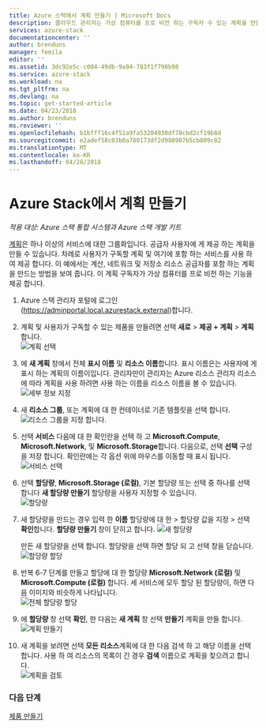 ```yaml
---
title: Azure 스택에서 계획 만들기 | Microsoft Docs
description: 클라우드 관리자는 가상 컴퓨터를 프로 비전 하는 구독자 수 있는 계획을 만듭니다.
services: azure-stack
documentationcenter: ''
author: brenduns
manager: femila
editor: ''
ms.assetid: 3dc92e5c-c004-49db-9a94-783f1f798b98
ms.service: azure-stack
ms.workload: na
ms.tgt_pltfrm: na
ms.devlang: na
ms.topic: get-started-article
ms.date: 04/23/2018
ms.author: brenduns
ms.reviewer: ''
ms.openlocfilehash: b1bfff16c4f51a9fa53204930df78cbd2cf19b8d
ms.sourcegitcommit: e2adef58c03b0a780173df2d988907b5cb809c82
ms.translationtype: MT
ms.contentlocale: ko-KR
ms.lasthandoff: 04/28/2018
---
```

# <a name="create-a-plan-in-azure-stack"></a>Azure Stack에서 계획 만들기

*적용 대상: Azure 스택 통합 시스템과 Azure 스택 개발 키트*

[계획](azure-stack-key-features.md)은 하나 이상의 서비스에 대한 그룹화입니다. 공급자 사용자에 게 제공 하는 계획을 만들 수 있습니다. 차례로 사용자가 구독할 계획 및 여기에 포함 하는 서비스를 사용 하 여 제공 합니다. 이 예에서는 계산, 네트워크 및 저장소 리소스 공급자를 포함 하는 계획을 만드는 방법을 보여 줍니다. 이 계획 구독자가 가상 컴퓨터를 프로 비전 하는 기능을 제공 합니다.

1. Azure 스택 관리자 포털에 로그인 (https://adminportal.local.azurestack.external)합니다.

2. 계획 및 사용자가 구독할 수 있는 제품을 만들려면 선택 **새로** > **제공 + 계획** > **계획**합니다.  
   ![계획 선택](media/azure-stack-create-plan/select-plan.png)

3. 에 **새 계획** 창에서 전체 **표시 이름** 및 **리소스 이름**합니다. 표시 이름은는 사용자에 게 표시 하는 계획의 이름이입니다. 관리자만이 관리자는 Azure 리소스 관리자 리소스에 따라 계획을 사용 하려면 사용 하는 이름을 리소스 이름을 볼 수 있습니다.  
   ![세부 정보 지정](media/azure-stack-create-plan/plan-name.png)

4. 새 **리소스 그룹**, 또는 계획에 대 한 컨테이너로 기존 템플릿을 선택 합니다.  
   ![리소스 그룹을 지정 합니다.](media/azure-stack-create-plan/resource-group.png)

5. 선택 **서비스** 다음에 대 한 확인란을 선택 하 고 **Microsoft.Compute**, **Microsoft.Network**, 및 **Microsoft.Storage**합니다. 다음으로, 선택 **선택** 구성을 저장 합니다. 확인란에는 각 옵션 위에 마우스를 이동할 때 표시 됩니다.  
   ![서비스 선택](media/azure-stack-create-plan/services.png)

6. 선택 **할당량**, **Microsoft.Storage (로컬)**, 기본 할당량 또는 선택 중 하나를 선택 합니다 **새 할당량 만들기** 할당량을 사용자 지정할 수 있습니다.  
   ![할당량](media/azure-stack-create-plan/quotas.png)

7. 새 할당량을 만드는 경우 입력 한 **이름** 할당량에 대 한 > 할당량 값을 지정 > 선택 **확인**합니다. **할당량 만들기** 창이 닫히고 합니다.
   ![새 할당량](media/azure-stack-create-plan/new-quota.png)

   만든 새 할당량을 선택 합니다. 할당량을 선택 하면 할당 되 고 선택 창을 닫습니다.  
   ![할당량 할당](media/azure-stack-create-plan/assign-quota.png)

8. 반복 6-7 단계를 만들고 할당에 대 한 할당량 **Microsoft.Network (로컬)** 및 **Microsoft.Compute (로컬)** 합니다.  세 서비스에 모두 할당 된 할당량이, 하면 다음 이미지와 비슷하게 나타납니다.  
   ![전체 할당량 할당](media/azure-stack-create-plan/all-quotas-assigned.png)

9. 에 **할당량** 창 선택 **확인**, 한 다음는 **새 계획** 창 선택 **만들기** 계획을 만들 합니다.  
    ![계획 만들기](media/azure-stack-create-plan/create.png)
10. 새 계획을 보려면 선택 **모든 리소스**계획에 대 한 다음 검색 하 고 해당 이름을 선택 합니다. 사용 하 여 리소스의 목록이 긴 경우 **검색** 이름으로 계획을 찾으려고 합니다.  
   ![계획을 검토](media/azure-stack-create-plan/plan-overview.png)

### <a name="next-steps"></a>다음 단계
[제품 만들기](azure-stack-create-offer.md)
